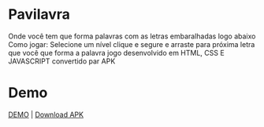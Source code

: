 # Pavilavra
Onde você tem que forma palavras com as letras embaralhadas logo abaixo Como jogar: Selecione um nível clique e segure e arraste para próxima letra que você que forma a palavra jogo desenvolvido em HTML, CSS E JAVASCRIPT convertido par APK

# Demo
[DEMO](https://luizbrunost.github.io/Pavilavra/Main.html) | [Download APK](https://scripttutoriais.blogspot.com/2021/01/game-pavilavra.html)
